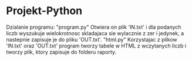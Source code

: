 # Projekt-Python
Dzialanie programu:
"program.py"
Otwiera on plik 'IN.txt' i dla podanych liczb wyszukuje wielokrotnosc skladajaca sie wylacznie z zer i jedynek, a nastepnie zapisuje je do pliku 'OUT.txt'.
"html.py"
Korzystajac z plikow 'IN.txt' oraz 'OUT.txt' program tworzy tabele w HTML z wczytanych liczb i
tworzy plik, ktory zapisuje do folderu raporty.

